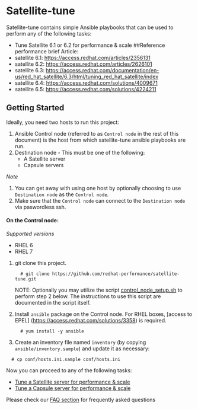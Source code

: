 # Satellite-tune
Satellite-tune contains simple Ansible playbooks that can be used to perform any of the following tasks:
* Tune Satellite 6.1 or 6.2 for performance & scale
##Reference performance brief Article: 
* satellite 6.1: https://access.redhat.com/articles/2356131
* satellite 6.2: https://access.redhat.com/articles/2626101
* satellite 6.3: https://access.redhat.com/documentation/en-us/red_hat_satellite/6.3/html/tuning_red_hat_satellite/index
* satellite 6.4: https://access.redhat.com/solutions/4009671
* satellite 6.5: https://access.redhat.com/solutions/4224211

## Getting Started
Ideally, you need two hosts to run this project:

1. Ansible Control node (referred to as `Control node` in the rest of this document) is the host from which satellite-tune ansible playbooks are run.
2. Destination node - This must be one of the following:
    - A Satellite server
    - Capsule servers

*Note*

1. You can get away with using one host by optionally choosing to use `Destination node` as the `Control node`.
2. Make sure that the `Control node` can connect to the `Destination node` via paswordless ssh.

#### On the Control node:

*Supported versions*
- RHEL 6
- RHEL 7

1. git clone this project.

   ```console
     # git clone https://github.com/redhat-performance/satellite-tune.git
   ```
   NOTE: Optionally you may utilize the script [control_node_setup.sh](adhoc-scripts/control_node_setup.sh) to perform step 2 below.  The instructions to use this script are documented in the script itself.
2. Install `ansible` package on the Control node. For RHEL boxes, [access to EPEL] (https://access.redhat.com/solutions/3358) is required.

   ```console
     # yum install -y ansible
   ```
3. Create an inventory file named `inventory` (by copying `ansible/inventory.sample`) and update it as necessary:

  ```console
    # cp conf/hosts.ini.sample conf/hosts.ini
  ```

Now you can proceed to any of the following tasks:

 * [Tune a Satellite server for performance & scale](docs/satellite-tune.md)
 * [Tune a Capsule server for performance & scale](docs/capsule-tune.md)

Please check our [FAQ section](docs/faqs.md) for frequently asked questions
